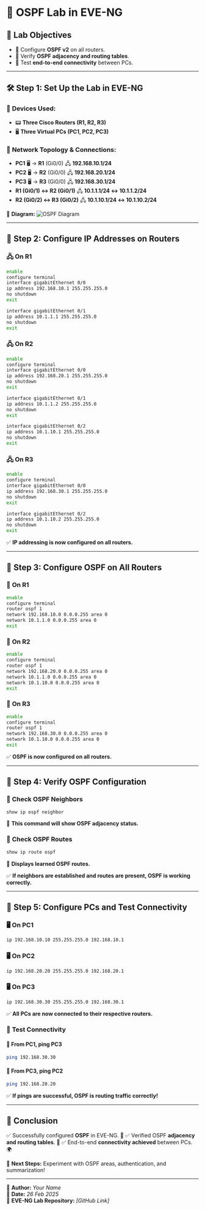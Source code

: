 # 🚀 OSPF Lab in EVE-NG

## 🎯 **Lab Objectives**
- 🔧 Configure **OSPF v2** on all routers.
- 🔄 Verify **OSPF adjacency and routing tables**.
- 📶 Test **end-to-end connectivity** between PCs.

---

## 🛠 **Step 1: Set Up the Lab in EVE-NG**

### 📌 **Devices Used:**
- 📟 **Three Cisco Routers (R1, R2, R3)**
- 🖥 **Three Virtual PCs (PC1, PC2, PC3)**

### 🔌 **Network Topology & Connections:**
- **PC1** 🖥 → **R1** (Gi0/0) 🖧 **192.168.10.1/24**
- **PC2** 🖥 → **R2** (Gi0/0) 🖧 **192.168.20.1/24**
- **PC3** 🖥 → **R3** (Gi0/0) 🖧 **192.168.30.1/24**
- **R1 (Gi0/1) ↔ R2 (Gi0/1)** 🖧 **10.1.1.1/24 ↔ 10.1.1.2/24**
- **R2 (Gi0/2) ↔ R3 (Gi0/2)** 🖧 **10.1.10.1/24 ↔ 10.1.10.2/24**

📌 **Diagram:**
![OSPF Diagram](imgs/ospf_topology.png)

---

## 🔹 **Step 2: Configure IP Addresses on Routers**

### 🖧 **On R1**
```bash
enable
configure terminal
interface gigabitEthernet 0/0
ip address 192.168.10.1 255.255.255.0
no shutdown
exit

interface gigabitEthernet 0/1
ip address 10.1.1.1 255.255.255.0
no shutdown
exit
```

### 🖧 **On R2**
```bash
enable
configure terminal
interface gigabitEthernet 0/0
ip address 192.168.20.1 255.255.255.0
no shutdown
exit

interface gigabitEthernet 0/1
ip address 10.1.1.2 255.255.255.0
no shutdown
exit

interface gigabitEthernet 0/2
ip address 10.1.10.1 255.255.255.0
no shutdown
exit
```

### 🖧 **On R3**
```bash
enable
configure terminal
interface gigabitEthernet 0/0
ip address 192.168.30.1 255.255.255.0
no shutdown
exit

interface gigabitEthernet 0/2
ip address 10.1.10.2 255.255.255.0
no shutdown
exit
```

✅ **IP addressing is now configured on all routers.**

---

## 🔹 **Step 3: Configure OSPF on All Routers**

### 📡 **On R1**
```bash
enable
configure terminal
router ospf 1
network 192.168.10.0 0.0.0.255 area 0
network 10.1.1.0 0.0.0.255 area 0
exit
```

### 📡 **On R2**
```bash
enable
configure terminal
router ospf 1
network 192.168.20.0 0.0.0.255 area 0
network 10.1.1.0 0.0.0.255 area 0
network 10.1.10.0 0.0.0.255 area 0
exit
```

### 📡 **On R3**
```bash
enable
configure terminal
router ospf 1
network 192.168.30.0 0.0.0.255 area 0
network 10.1.10.0 0.0.0.255 area 0
exit
```

✅ **OSPF is now configured on all routers.**

---

## 🔹 **Step 4: Verify OSPF Configuration**

### 📜 **Check OSPF Neighbors**
```bash
show ip ospf neighbor
```
📌 **This command will show OSPF adjacency status.**

### 📜 **Check OSPF Routes**
```bash
show ip route ospf
```
📌 **Displays learned OSPF routes.**

✅ **If neighbors are established and routes are present, OSPF is working correctly.**

---

## 🔹 **Step 5: Configure PCs and Test Connectivity**

### 🖥 **On PC1**
```bash
ip 192.168.10.10 255.255.255.0 192.168.10.1
```

### 🖥 **On PC2**
```bash
ip 192.168.20.20 255.255.255.0 192.168.20.1
```

### 🖥 **On PC3**
```bash
ip 192.168.30.30 255.255.255.0 192.168.30.1
```

✅ **All PCs are now connected to their respective routers.**

### 🔄 **Test Connectivity**

#### 📡 **From PC1, ping PC3**
```bash
ping 192.168.30.30
```

#### 📡 **From PC3, ping PC2**
```bash
ping 192.168.20.20
```

✅ **If pings are successful, OSPF is routing traffic correctly!**

---

## 🎯 **Conclusion**
✅ Successfully configured **OSPF** in EVE-NG. 🚀
✅ Verified OSPF **adjacency and routing tables**. 📜
✅ End-to-end **connectivity achieved** between PCs. 🌍

🔹 **Next Steps:** Experiment with OSPF areas, authentication, and summarization!

---

📌 **Author:** *Your Name*  
📅 **Date:** *26 Feb 2025*  
🔗 **EVE-NG Lab Repository:** *[GitHub Link]*

